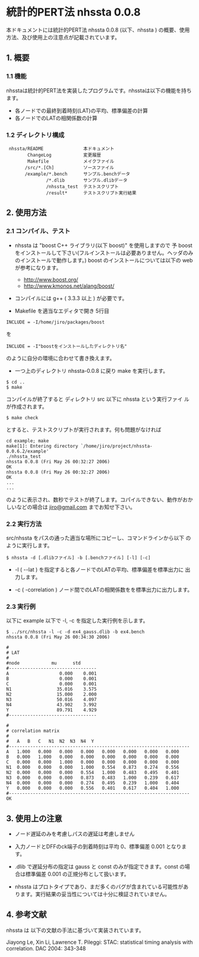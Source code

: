 # 統計的PERT法 nhssta 0.0.8

本ドキュメントには統計的PERT法 nhssta 0.0.8 (以下、nhssta ) の概要、使用方法、及び使用上の注意点が記載されています。

## 1. 概要

### 1.1 機能

nhsstaは統計的PERT法を実装したプログラムです。nhsstaは以下の機能を持ちます。
   
- 各ノードでの最終到着時刻(LAT)の平均、標準偏差の計算
- 各ノードでのLATの相関係数の計算

### 1.2 ディレクトリ構成

```
 nhssta/README               本ドキュメント
        ChangeLog            変更履歴
        Makefile             メイクファイル
       /src/*.[Ch]           ソースファイル
       /example/*.bench      サンプル.benchデータ
               /*.dlib       サンプル.dlibデータ
               /nhssta_test  テストスクリプト
               /result*      テストスクリプト実行結果
```			   

## 2. 使用方法

### 2.1 コンパイル、テスト

- nhssta は "boost C++ ライブラリ(以下 boost)" を使用しますので 予 boostをインストールして下さい(フルインストールは必要ありません。ヘッダのみのインストールで動作します。) boost のインストールについては以下の web が参考になります。

  - http://www.boost.org/
  - http://www.kmonos.net/alang/boost/

- コンパイルには g++ ( 3.3.3 以上 ) が必要です。

- Makefile を適当なエディタで開き 5行目

```
INCLUDE = -I/home/jiro/packages/boost
```

を

```
INCLUDE = -I"boostをインストールしたディレクトリ名"
```

のように自分の環境に合わせて書き換えます。

- 一つ上のディレクトリ nhssta-0.0.8 に戻り make を実行します。

```
$ cd ..
$ make
```

コンパイルが終了すると ディレクトリ src 以下に nhssta という実行ファイ
ルが作成されます。

```
$ make check
```

とすると、テストスクリプトが実行されます。何も問題がなければ

```
cd example; make
make[1]: Entering directory `/home/jiro/project/nhssta-0.0.6.2/example'
./nhssta_test
nhssta 0.0.8 (Fri May 26 00:32:27 2006)
OK
nhssta 0.0.8 (Fri May 26 00:32:27 2006)
OK
...
...
```

のように表示され、数秒でテストが終了します。コパイルできない、動作がおかしいなどの場合は jiro@gmail.com までお知せ下さい。

### 2.2 実行方法

src/nhssta をパスの通った適当な場所にコピーし、コマンドラインから以下
のように実行します。

```
$ nhssta -d [.dlibファイル] -b [.benchファイル] [-l] [-c]
```

- -l ( --lat ) を指定すると各ノードでのLATの平均、標準偏差を標準出力に
  出力します。

- -c ( -correlation ) ノード間でのLATの相関係数をを標準出力に出力します。

### 2.3 実行例

以下に example 以下で -l, -c を指定した実行例を示します。

```
$ ../src/nhssta -l -c -d ex4_gauss.dlib -b ex4.bench 
nhssta 0.0.8 (Fri May 26 00:34:30 2006)

#
# LAT
#
#node		     mu	     std
#---------------------------------
A                   0.000    0.001
B                   0.000    0.001
C                   0.000    0.001
N1                 35.016    3.575
N2                 15.000    2.000
N3                 50.016    4.097
N4                 43.902    3.992
Y                  89.791    4.929
#---------------------------------

#
# correlation matrix
#
#	A	B	C	N1	N2	N3	N4	Y	
#--------------------------------------------------------------------
A	1.000	0.000	0.000	0.000	0.000	0.000	0.000	0.000	
B	0.000	1.000	0.000	0.000	0.000	0.000	0.000	0.000	
C	0.000	0.000	1.000	0.000	0.000	0.000	0.000	0.000	
N1	0.000	0.000	0.000	1.000	0.554	0.873	0.274	0.556	
N2	0.000	0.000	0.000	0.554	1.000	0.483	0.495	0.401	
N3	0.000	0.000	0.000	0.873	0.483	1.000	0.239	0.617	
N4	0.000	0.000	0.000	0.274	0.495	0.239	1.000	0.404	
Y	0.000	0.000	0.000	0.556	0.401	0.617	0.404	1.000	
#--------------------------------------------------------------------
OK
```

## 3. 使用上の注意

- ノード遅延のみを考慮しパスの遅延は考慮しません

- 入力ノードとDFFのck端子の到着時刻は平均 0、標準偏差 0.001 となります。

- .dlib で遅延分布の指定は gauss と const のみが指定できます。const の場合は標準偏差 0.001 の正規分布として扱います。

- nhssta はプロトタイプであり、まだ多くのバグが含まれている可能性があります。実行結果の妥当性については十分に検証されていません。

## 4. 参考文献

nhssta は 以下の文献の手法に基づいて実装されています。

Jiayong Le, Xin Li, Lawrence T. Pileggi: STAC: statistical timing
analysis with correlation. DAC 2004: 343-348
